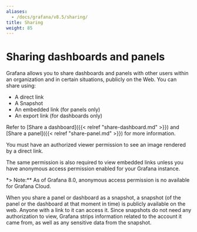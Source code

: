 ```yaml
---
aliases:
  - /docs/grafana/v8.5/sharing/
title: Sharing
weight: 85
---
```


# Sharing dashboards and panels

Grafana allows you to share dashboards and panels with other users within an organization and in certain situations, publicly on the Web. You can share using:

- A direct link
- A Snapshot
- An embedded link (for panels only)
- An export link (for dashboards only)

Refer to [Share a dashboard]({{< relref "share-dashboard.md" >}}) and [Share a panel]({{< relref "share-panel.md" >}}) for more information.

You must have an authorized viewer permission to see an image rendered by a direct link.

The same permission is also required to view embedded links unless you have anonymous access permission enabled for your Grafana instance.

\*> Note:\*\* As of Grafana 8.0, anonymous access permission is no available for Grafana Cloud.

When you share a panel or dashboard as a snapshot, a snapshot (of the panel or the dashboard at that moment in time) is publicly available on the web. Anyone with a link to it can access it. Since snapshots do not need any authorization to view, Grafana strips information related to the account it came from, as well as any sensitive data from the snapshot.
